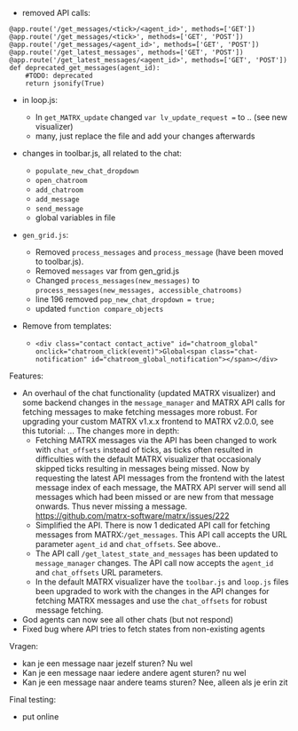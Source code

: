 - removed API calls:
```
@app.route('/get_messages/<tick>/<agent_id>', methods=['GET'])
@app.route('/get_messages/<tick>', methods=['GET', 'POST'])
@app.route('/get_messages/<agent_id>', methods=['GET', 'POST'])
@app.route('/get_latest_messages', methods=['GET', 'POST'])
@app.route('/get_latest_messages/<agent_id>', methods=['GET', 'POST'])
def deprecated_get_messages(agent_id):
    #TODO: deprecated
    return jsonify(True)
```

- in loop.js:
    - In `get_MATRX_update` changed `var lv_update_request =` to .. (see new visualizer)
    - many, just replace the file and add your changes afterwards
- changes in toolbar.js, all related to the chat:
    - `populate_new_chat_dropdown`
    - `open_chatroom`
    - `add_chatroom`
    - `add_message`
    - `send_message`
    - global variables in file

- `gen_grid.js`:
    - Removed `process_messages` and `process_message` (have been moved to toolbar.js).
    - Removed `messages` var from gen_grid.js
    - Changed `process_messages(new_messages)` to `process_messages(new_messages, accessible_chatrooms)`
    - line 196 removed `pop_new_chat_dropdown = true;`
    - updated `function compare_objects` 
    
- Remove from templates:
    - `<div class="contact contact_active" id="chatroom_global" onclick="chatroom_click(event)">Global<span class="chat-notification" id="chatroom_global_notification"></span></div>`



Features:
- An overhaul of the chat functionality (updated MATRX visualizer) and some backend changes in the `message_manager` and MATRX API calls for fetching messages to make fetching messages more robust.
For upgrading your custom MATRX v1.x.x frontend to MATRX v2.0.0, see this tutorial: ...
The changes more in depth:
    - Fetching MATRX messages via the API has been changed to work with `chat_offsets` instead of ticks, as ticks often resulted in difficulties with the default MATRX visualizer that occasionaly skipped ticks resulting in messages being missed.
    Now by requesting the latest API messages from the frontend with the latest message index of each message, the MATRX API server will send all messages which had been missed or are new from that message onwards. Thus never missing a message.  
    https://github.com/matrx-software/matrx/issues/222
    - Simplified the API. There is now 1 dedicated API call for fetching messages from MATRX:`/get_messages`. This API call accepts the URL parameter `agent_id` and `chat_offsets`. See above..
    - The API call `/get_latest_state_and_messages` has been updated to `message_manager` changes. The API call now accepts the `agent_id` and `chat_offsets` URL parameters.
    - In the default MATRX visualizer have the `toolbar.js` and `loop.js` files been upgraded to work with the changes in the API changes for fetching MATRX messages and use the `chat_offsets` for robust message fetching.
- God agents can now see all other chats (but not respond)
- Fixed bug where API tries to fetch states from non-existing agents 

Vragen: 
- kan je een message naar jezelf sturen? Nu wel 
- Kan je een message naar iedere andere agent sturen? nu wel
- Kan je een message naar andere teams sturen? Nee, alleen als je erin zit 

Final testing: 
- put online